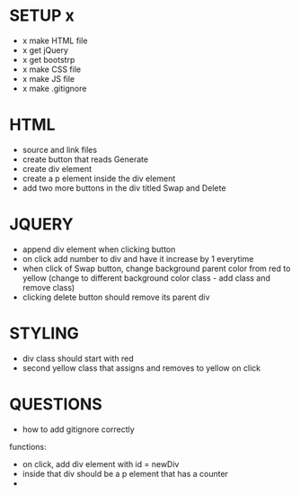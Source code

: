 # SETUP x
- x make HTML file
- x get jQuery
- x get bootstrp
- x make CSS file
- x make JS file
- x make .gitignore


# HTML
- source and link files
- create button that reads Generate
- create div element
- create a p element inside the div element 
- add two more buttons in the div titled Swap and Delete





# JQUERY
- append div element when clicking button
- on click add number to div and have it increase by 1 everytime
- when click of Swap button, change background parent color from red to yellow (change to different background color class - add class and remove class)
- clicking delete button should remove its parent div 


# STYLING 
- div class should start with red 
- second yellow class that assigns and removes to yellow on click 


# QUESTIONS 
- how to add gitignore correctly 

functions: 
- on click, add div element with id = newDiv
- inside that div should be a p element that has a counter
-




